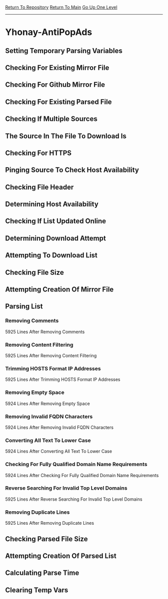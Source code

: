 [Return To Repository](https://github.com/deathbybandaid/piholeparser/)
[Return To Main](https://github.com/deathbybandaid/piholeparser/blob/master/RecentRunLogs/Mainlog.md)
[Go Up One Level](https://github.com/deathbybandaid/piholeparser/blob/master/RecentRunLogs/TopLevelScripts/30-Processing-External-Blacklists.md)
____________________________________
# Yhonay-AntiPopAds
## Setting Temporary Parsing Variables
## Checking For Existing Mirror File
## Checking For Github Mirror File
## Checking For Existing Parsed File
## Checking If Multiple Sources
## The Source In The File To Download Is
## Checking For HTTPS
## Pinging Source To Check Host Availability
## Checking File Header
## Determining Host Availability
## Checking If List Updated Online
## Determining Download Attempt
## Attempting To Download List
## Checking File Size
## Attempting Creation Of Mirror File
## Parsing List
### Removing Comments
5925 Lines After Removing Comments
### Removing Content Filtering
5925 Lines After Removing Content Filtering
### Trimming HOSTS Format IP Addresses
5925 Lines After Trimming HOSTS Format IP Addresses
### Removing Empty Space
5924 Lines After Removing Empty Space
### Removing Invalid FQDN Characters
5924 Lines After Removing Invalid FQDN Characters
### Converting All Text To Lower Case
5924 Lines After Converting All Text To Lower Case
### Checking For Fully Qualified Domain Name Requirements
5924 Lines After Checking For Fully Qualified Domain Name Requirements
### Reverse Searching For Invalid Top Level Domains
5925 Lines After Reverse Searching For Invalid Top Level Domains
### Removing Duplicate Lines
5925 Lines After Removing Duplicate Lines
## Checking Parsed File Size
## Attempting Creation Of Parsed List
## Calculating Parse Time
## Clearing Temp Vars
